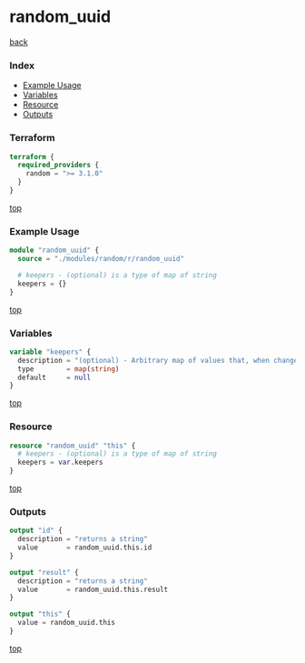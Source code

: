 # random_uuid

[back](../random.md)

### Index

- [Example Usage](#example-usage)
- [Variables](#variables)
- [Resource](#resource)
- [Outputs](#outputs)

### Terraform

```terraform
terraform {
  required_providers {
    random = ">= 3.1.0"
  }
}
```

[top](#index)

### Example Usage

```terraform
module "random_uuid" {
  source = "./modules/random/r/random_uuid"

  # keepers - (optional) is a type of map of string
  keepers = {}
}
```

[top](#index)

### Variables

```terraform
variable "keepers" {
  description = "(optional) - Arbitrary map of values that, when changed, will trigger recreation of resource. See [the main provider documentation](../index.html) for more information."
  type        = map(string)
  default     = null
}
```

[top](#index)

### Resource

```terraform
resource "random_uuid" "this" {
  # keepers - (optional) is a type of map of string
  keepers = var.keepers
}
```

[top](#index)

### Outputs

```terraform
output "id" {
  description = "returns a string"
  value       = random_uuid.this.id
}

output "result" {
  description = "returns a string"
  value       = random_uuid.this.result
}

output "this" {
  value = random_uuid.this
}
```

[top](#index)